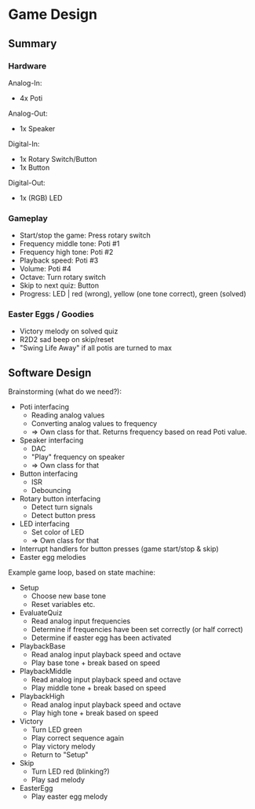 # Game Design

## Summary

### Hardware

Analog-In:
* 4x Poti

Analog-Out:
* 1x Speaker

Digital-In:
* 1x Rotary Switch/Button
* 1x Button

Digital-Out:
* 1x (RGB) LED

### Gameplay

* Start/stop the game: Press rotary switch
* Frequency middle tone: Poti #1
* Frequency high tone: Poti #2
* Playback speed: Poti #3
* Volume: Poti #4
* Octave: Turn rotary switch
* Skip to next quiz: Button
* Progress: LED | red (wrong), yellow (one tone correct), green (solved)

### Easter Eggs / Goodies

* Victory melody on solved quiz
* R2D2 sad beep on skip/reset
* "Swing Life Away" if all potis are turned to max

## Software Design

Brainstorming (what do we need?):

* Poti interfacing
  * Reading analog values
  * Converting analog values to frequency
  * => Own class for that. Returns frequency based on read Poti value.
* Speaker interfacing
  * DAC
  * "Play" frequency on speaker
  * => Own class for that
* Button interfacing
  * ISR
  * Debouncing
* Rotary button interfacing
  * Detect turn signals
  * Detect button press
* LED interfacing
  * Set color of LED
  * => Own class for that
* Interrupt handlers for button presses (game start/stop & skip)
* Easter egg melodies

Example game loop, based on state machine:
* Setup
  * Choose new base tone
  * Reset variables etc.
* EvaluateQuiz
  * Read analog input frequencies
  * Determine if frequencies have been set correctly (or half correct)
  * Determine if easter egg has been activated
* PlaybackBase
  * Read analog input playback speed and octave
  * Play base tone + break based on speed
* PlaybackMiddle
  * Read analog input playback speed and octave
  * Play middle tone + break based on speed
* PlaybackHigh
  * Read analog input playback speed and octave
  * Play high tone + break based on speed
* Victory
  * Turn LED green
  * Play correct sequence again
  * Play victory melody
  * Return to "Setup"
* Skip
  * Turn LED red (blinking?)
  * Play sad melody
* EasterEgg
  * Play easter egg melody
